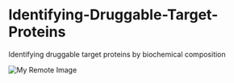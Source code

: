 # Identifying-Druggable-Target-Proteins
Identifying druggable target proteins by biochemical composition 

![My Remote Image](https://drive.google.com/drive/u/0/folders/1kmee36UqRgxcx0Lw-boD71tySfkUORRx)
